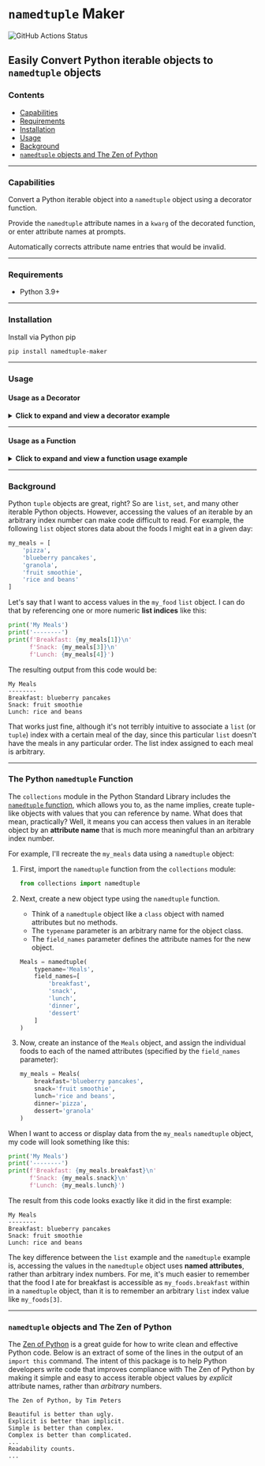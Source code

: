 # `namedtuple` Maker

![GitHub Actions Status](https://img.shields.io/github/workflow/status/wwt/devasc-data-formats/Markdown%20Linting?logo=github "GitHub Actions Status")

## Easily Convert Python iterable objects to `namedtuple` objects

### Contents

- [Capabilities](#mega-capabilities "Capabilities")
- [Requirements](#warning-requirements "Requirements")
- [Installation](#computer-installation "Installation")
- [Usage](#rocket-usage "Usage")
- [Background](#bulb-background "Background")
- [`namedtuple` objects and The Zen of Python](#bamboo-namedtuple-objects-and-the-zen-of-python "The Zen of Python")

---

### Capabilities

Convert a Python iterable object into a `namedtuple` object using a decorator function.

Provide the `namedtuple` attribute names in a `kwarg` of the decorated function, or enter attribute names at prompts.

Automatically corrects attribute name entries that would be invalid.

---

### Requirements

- Python 3.9+

---

### Installation

Install via Python pip

```bash
pip install namedtuple-maker
```

---

### Usage

#### Usage as a Decorator

<details><summary><b>Click to expand and view a decorator example</b></summary>

1. Create an iterable object:

    ```python
    my_favorites = (
        'pizza',
        'summer',
        'too personal'
    )
    ```

2. Import the `convert_to_namedtuple` decorator function:

    ```python
    from namedtuple_maker.namedtuple_maker import named_tuple_converter
    ```

3. Create a function that returns an iterable object, and decorate that function with the `convert_to_namedtuple` decorator function:

    ```python
    @named_tuple_converter
    def tuple_to_namedtuple(
        iterable_input=my_favorites,
        attribute_names=None
    ):

        return iterable_input
    ```

4. Call the `tuple_to_namedtuple` function:
    - Pass an iterable object (the default `my_favorites` object, in this example) to the `iterable_input` parameter.
    - By default, you will receive a prompt to provide an attribute name for each iterable input value.
    - You may instead pass a separate iterable object of attribute names to the `attribute_names` parameter.

    <details><summary>Option #1 - Enter attribute names using prompts:</summary>

    ```python
    # Call the tuple_to_namedtuple function and fill the attribute name prompts
    my_named_favorites = tuple_to_namedtuple()
    ```

    ```text
    Enter an attribute name for the value "pizza": food
    Enter an attribute name for the value "summer": season
    Enter an attribute name for the value "too personal": sports team
    ```

    </details>

    <details><summary>Option #2 - Pass an iterable object of attribute names to the `attribute_names` parameter:</summary>

    ```python
    # Create an iterable object with attribute names
    my_attributes = (
        'food',
        'season',
        'sports team'
    )

    # Call the make_named_tuple function and pass in the attribute names
    my_named_favorites = tuple_to_namedtuple(
        attribute_names=my_attributes
    )
    ```

    </details>

5. Display the resulting `namedtuple` object:

    ```python
    print(my_named_favorites)
    ```

6. Observe the `print` function output:

    ```text
    NamedTuple(food='pizza', season='summer', sports_team='too personal')
    ```

</details>

---

#### Usage as a Function

<details><summary><b>Click to expand and view a function usage example</b></summary>

1. Create an iterable object:

    ```python
    my_favorites = (
        'pizza',
        'summer',
        'too personal'
    )
    ```

2. Import the `make_named_tuple` function:

    ```python
    from namedtuple_maker.namedtuple_maker import make_named_tuple
    ```

3. Call the `make_named_tuple` function:
    - Pass an iterable object (the default `my_favorites` object, in this example) to the `iterable_input` parameter.
    - By default, you will receive a prompt to provide an attribute name for each iterable input value.
    - You may instead pass a separate iterable object of attribute names to the `attribute_names` parameter.

    <details><summary>Option #1 - Enter attribute names using prompts:</summary>

    ```python
        # Call the make_named_tuple function and fill the attribute name prompts
        my_named_favorites = make_named_tuple(
            iterable_input=my_favorites
        )
    ```

    ```text
    Enter an attribute name for the value "pizza": food
    Enter an attribute name for the value "summer": season
    Enter an attribute name for the value "too personal": sports team
    ```

    </details>

    <details><summary>Option #2 - Pass an iterable object of attribute names to the `attribute_names` parameter:</summary>

    ```python
    # Create an iterable object with attribute names
    my_attributes = (
        'food',
        'season',
        'sports team'
    )

    # Call the make_named_tuple function and pass in the attribute names
    my_named_favorites = make_named_tuple(
        iterable_input=my_favorites,
        attribute_names=my_attributes
    )
    ```

    </details>

4. Display the resulting `namedtuple` object:

    ```python
    print(my_named_favorites)
    ```

5. Observe the `print` function output:

    ```text
    NamedTuple(food='pizza', season='summer', sports_team='too personal')
    ```

</details>

---

### Background

Python `tuple` objects are great, right?  So are `list`, `set`, and many other iterable Python objects. However, accessing the values of an iterable by an arbitrary index number can make code difficult to read.  For example, the following `list` object stores data about the foods I might eat in a given day:

```python
my_meals = [
    'pizza',
    'blueberry pancakes',
    'granola',
    'fruit smoothie',
    'rice and beans'
]
```

Let's say that I want to access values in the `my_food` `list` object. I can do that by referencing one or more numeric **list indices** like this:

```python
print('My Meals')
print('--------')
print(f'Breakfast: {my_meals[1]}\n'
      f'Snack: {my_meals[3]}\n'
      f'Lunch: {my_meals[4]}')
```

The resulting output from this code would be:

```text
My Meals
--------
Breakfast: blueberry pancakes
Snack: fruit smoothie
Lunch: rice and beans
```

That works just fine, although it's not terribly intuitive to associate a `list` (or `tuple`) index with a certain meal of the day, since this particular `list` doesn't have the meals in any particular order. The list index assigned to each meal is arbitrary.

---

### The Python `namedtuple` Function

The `collections` module in the Python Standard Library includes the [`namedtuple` function](https://docs.python.org/3/library/collections.html#collections.namedtuple), which allows you to, as the name implies, create tuple-like objects with values that you can reference by name.  What does that mean, practically? Well, it means you can access then values in an iterable object by an **attribute name** that is much more meaningful than an arbitrary index number.

For example, I'll recreate the `my_meals` data using a `namedtuple` object:

1. First, import the `namedtuple` function from the `collections` module:

    ```python
    from collections import namedtuple
    ```

2. Next, create a new object type using the `namedtuple` function.
    - Think of a `namedtuple` object like a `class` object with named attributes but no methods.
    - The `typename` parameter is an arbitrary name for the object class.
    - The `field_names` parameter defines the attribute names for the new object.

    ```python
    Meals = namedtuple(
        typename='Meals',
        field_names=[
            'breakfast',
            'snack',
            'lunch',
            'dinner',
            'dessert'
        ]
    )
    ```

3. Now, create an instance of the `Meals` object, and assign the individual foods to each of the named attributes (specified by the `field_names` parameter):

    ```python
    my_meals = Meals(
        breakfast='blueberry pancakes',
        snack='fruit smoothie',
        lunch='rice and beans',
        dinner='pizza',
        dessert='granola'
    )
    ```

When I want to access or display data from the `my_meals` `namedtuple` object, my code will look something like this:

```python
print('My Meals')
print('--------')
print(f'Breakfast: {my_meals.breakfast}\n'
      f'Snack: {my_meals.snack}\n'
      f'Lunch: {my_meals.lunch}')
```

The result from this code looks exactly like it did in the first example:

```text
My Meals
--------
Breakfast: blueberry pancakes
Snack: fruit smoothie
Lunch: rice and beans
```

The key difference between the `list` example and the `namedtuple` example is, accessing the values in the `namedtuple` object uses **named attributes**, rather than arbitrary index numbers. For me, it's much easier to remember that the food I ate for breakfast is accessible as `my_foods.breakfast` within in a `namedtuple` object, than it is to remember an arbitrary `list` index value like `my_foods[3]`.

---

### `namedtuple` objects and The Zen of Python

The [Zen of Python](https://www.python.org/dev/peps/pep-0020/ "Zen of Python") is a great guide for how to write clean and effective Python code. Below is an extract of some of the lines in the output of an `import this` command.  The intent of this package is to help Python developers write code that improves compliance with The Zen of Python by making it simple and easy to access iterable object values by _explicit_ attribute names, rather than _arbitrary_ numbers.

```text
The Zen of Python, by Tim Peters

Beautiful is better than ugly.
Explicit is better than implicit.
Simple is better than complex.
Complex is better than complicated.
...
Readability counts.
...
```
